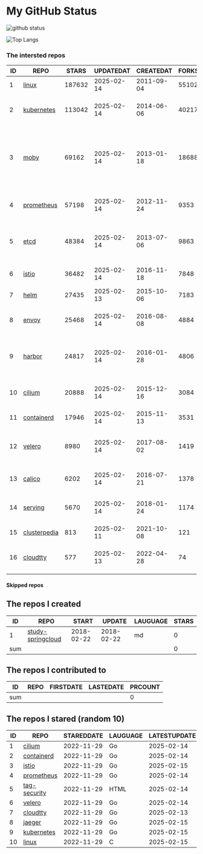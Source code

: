 # My GitHub Status

<img src="https://github-readme-stats-1.yihong0618.vercel.app/api?username=daoqingniu&show_icons=true&&&hide_title=true&count_private=true" alt="github status" />

![Top Langs](https://github-readme-stats-1.yihong0618.vercel.app/api/top-langs/?username=daoqingniu&layout=compact)

<!--START_SECTION:github_repos-->
### The intersted repos
| ID |                              REPO                               | STARS  | UPDATEDAT  | CREATEDAT  | FORKSCOUNT |                                                DESCRIPTIONS                                                |
|----|-----------------------------------------------------------------|--------|------------|------------|------------|------------------------------------------------------------------------------------------------------------|
|  1 | [linux](https://github.com/torvalds/linux)                      | 187632 | 2025-02-14 | 2011-09-04 |      55102 | Linux kernel source tree                                                                                   |
|  2 | [kubernetes](https://github.com/kubernetes/kubernetes)          | 113042 | 2025-02-14 | 2014-06-06 |      40217 | Production-Grade Container Scheduling and Management                                                       |
|  3 | [moby](https://github.com/moby/moby)                            |  69162 | 2025-02-14 | 2013-01-18 |      18688 | The Moby Project - a collaborative project for the container ecosystem to assemble container-based systems |
|  4 | [prometheus](https://github.com/prometheus/prometheus)          |  57198 | 2025-02-14 | 2012-11-24 |       9353 | The Prometheus monitoring system and time series database.                                                 |
|  5 | [etcd](https://github.com/etcd-io/etcd)                         |  48384 | 2025-02-14 | 2013-07-06 |       9863 | Distributed reliable key-value store for the most critical data of a distributed system                    |
|  6 | [istio](https://github.com/istio/istio)                         |  36482 | 2025-02-14 | 2016-11-18 |       7848 | Connect, secure, control, and observe services.                                                            |
|  7 | [helm](https://github.com/helm/helm)                            |  27435 | 2025-02-13 | 2015-10-06 |       7183 | The Kubernetes Package Manager                                                                             |
|  8 | [envoy](https://github.com/envoyproxy/envoy)                    |  25468 | 2025-02-14 | 2016-08-08 |       4884 | Cloud-native high-performance edge/middle/service proxy                                                    |
|  9 | [harbor](https://github.com/goharbor/harbor)                    |  24817 | 2025-02-14 | 2016-01-28 |       4806 | An open source trusted cloud native registry project that stores, signs, and scans content.                |
| 10 | [cilium](https://github.com/cilium/cilium)                      |  20888 | 2025-02-14 | 2015-12-16 |       3084 | eBPF-based Networking, Security, and Observability                                                         |
| 11 | [containerd](https://github.com/containerd/containerd)          |  17946 | 2025-02-14 | 2015-11-13 |       3531 | An open and reliable container runtime                                                                     |
| 12 | [velero](https://github.com/vmware-tanzu/velero)                |   8980 | 2025-02-14 | 2017-08-02 |       1419 | Backup and migrate Kubernetes applications and their persistent volumes                                    |
| 13 | [calico](https://github.com/projectcalico/calico)               |   6202 | 2025-02-14 | 2016-07-21 |       1378 | Cloud native networking and network security                                                               |
| 14 | [serving](https://github.com/knative/serving)                   |   5670 | 2025-02-14 | 2018-01-24 |       1174 | Kubernetes-based, scale-to-zero, request-driven compute                                                    |
| 15 | [clusterpedia](https://github.com/clusterpedia-io/clusterpedia) |    813 | 2025-02-11 | 2021-10-08 |        121 | The Encyclopedia of Kubernetes clusters                                                                    |
| 16 | [cloudtty](https://github.com/cloudtty/cloudtty)                |    577 | 2025-02-13 | 2022-04-28 |         74 | A Friendly Kubernetes CloudShell (Web Terminal) !                                                          |



#### Skipped repos
<!--END_SECTION:github_repos-->

<!--START_SECTION:my_github-->
## The repos I created
| ID  |                                 REPO                                 |   START    |   UPDATE   | LAUGUAGE | STARS |
|-----|----------------------------------------------------------------------|------------|------------|----------|-------|
|   1 | [study-springcloud](https://github.com/daoqingniu/study-springcloud) | 2018-02-22 | 2018-02-22 | md       |     0 |
| sum |                                                                      |            |            |          |     0 |

## The repos I contributed to
| ID  | REPO | FIRSTDATE | LASTEDATE | PRCOUNT |
|-----|------|-----------|-----------|---------|
| sum |      |           |           |       0 |

## The repos I stared (random 10)
| ID |                          REPO                          | STAREDDATE | LAUGUAGE | LATESTUPDATE |
|----|--------------------------------------------------------|------------|----------|--------------|
|  1 | [cilium](https://github.com/cilium/cilium)             | 2022-11-29 | Go       | 2025-02-14   |
|  2 | [containerd](https://github.com/containerd/containerd) | 2022-11-29 | Go       | 2025-02-14   |
|  3 | [istio](https://github.com/istio/istio)                | 2022-11-29 | Go       | 2025-02-15   |
|  4 | [prometheus](https://github.com/prometheus/prometheus) | 2022-11-29 | Go       | 2025-02-14   |
|  5 | [tag-security](https://github.com/cncf/tag-security)   | 2022-11-29 | HTML     | 2025-02-14   |
|  6 | [velero](https://github.com/vmware-tanzu/velero)       | 2022-11-29 | Go       | 2025-02-14   |
|  7 | [cloudtty](https://github.com/cloudtty/cloudtty)       | 2022-11-29 | Go       | 2025-02-13   |
|  8 | [jaeger](https://github.com/jaegertracing/jaeger)      | 2022-11-29 | Go       | 2025-02-15   |
|  9 | [kubernetes](https://github.com/kubernetes/kubernetes) | 2022-11-29 | Go       | 2025-02-15   |
| 10 | [linux](https://github.com/torvalds/linux)             | 2022-11-29 | C        | 2025-02-15   |

<!--END_SECTION:my_github-->
